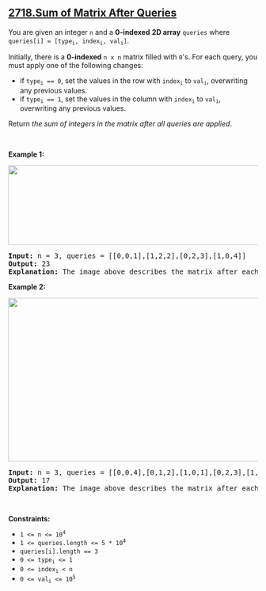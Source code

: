 ## [2718.Sum of Matrix After Queries](https://leetcode.com/problems/sum-of-matrix-after-queries/)
<p>You are given an integer <code>n</code> and a <strong>0-indexed</strong>&nbsp;<strong>2D array</strong> <code>queries</code> where <code>queries[i] = [type<sub>i</sub>, index<sub>i</sub>, val<sub>i</sub>]</code>.</p>

<p>Initially, there is a <strong>0-indexed</strong> <code>n x n</code> matrix filled with <code>0</code>&#39;s. For each query, you must apply one of the following changes:</p>

<ul>
	<li>if <code>type<sub>i</sub> == 0</code>, set the values in the row with <code>index<sub>i</sub></code> to <code>val<sub>i</sub></code>, overwriting any previous values.</li>
	<li>if <code>type<sub>i</sub> == 1</code>, set the values in the column with <code>index<sub>i</sub></code> to <code>val<sub>i</sub></code>, overwriting any previous values.</li>
</ul>

<p>Return <em>the sum of integers in the matrix after all queries are applied</em>.</p>

<p>&nbsp;</p>
<p><strong class="example">Example 1:</strong></p>
<img alt="" src="https://assets.leetcode.com/uploads/2023/05/11/exm1.png" style="width: 681px; height: 161px;" />
<pre>
<strong>Input:</strong> n = 3, queries = [[0,0,1],[1,2,2],[0,2,3],[1,0,4]]
<strong>Output:</strong> 23
<strong>Explanation:</strong> The image above describes the matrix after each query. The sum of the matrix after all queries are applied is 23. 
</pre>

<p><strong class="example">Example 2:</strong></p>
<img alt="" src="https://assets.leetcode.com/uploads/2023/05/11/exm2.png" style="width: 681px; height: 331px;" />
<pre>
<strong>Input:</strong> n = 3, queries = [[0,0,4],[0,1,2],[1,0,1],[0,2,3],[1,2,1]]
<strong>Output:</strong> 17
<strong>Explanation:</strong> The image above describes the matrix after each query. The sum of the matrix after all queries are applied is 17.
</pre>

<p>&nbsp;</p>
<p><strong>Constraints:</strong></p>

<ul>
	<li><code>1 &lt;= n &lt;= 10<sup>4</sup></code></li>
	<li><code>1 &lt;= queries.length &lt;= 5 * 10<sup>4</sup></code></li>
	<li><code>queries[i].length == 3</code></li>
	<li><code>0 &lt;= type<sub>i</sub> &lt;= 1</code></li>
	<li><code>0 &lt;= index<sub>i</sub>&nbsp;&lt; n</code></li>
	<li><code>0 &lt;= val<sub>i</sub> &lt;= 10<sup>5</sup></code></li>
</ul>

